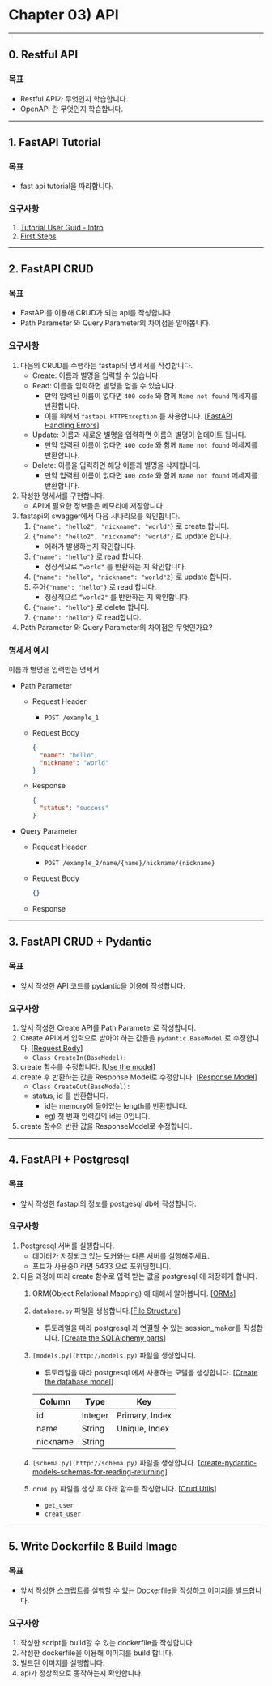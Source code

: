 # Chapter 03) API
---
## 0. Restful API
### 목표

- Restful API가 무엇인지 학습합니다.
- OpenAPI 란 무엇인지 학습합니다.

---
## 1. FastAPI Tutorial
### 목표

- fast api tutorial을 따라합니다.

### 요구사항

1. [Tutorial User Guid - Intro](https://fastapi.tiangolo.com/tutorial/)
2. [First Steps](https://fastapi.tiangolo.com/tutorial/first-steps/)

---
## 2. FastAPI CRUD
### 목표

- FastAPI를 이용해 CRUD가 되는 api를 작성합니다.
- Path Parameter 와 Query Parameter의 차이점을 알아봅니다.

### 요구사항

1. 다음의 CRUD를 수행하는 fastapi의 명세서를 작성합니다.
    - Create: 이름과 별명을 입력할 수 있습니다.
    - Read: 이름을 입력하면 별명을 얻을 수 있습니다.
        - 만약 입력된 이름이 없다면 `400 code` 와 함께 `Name not found` 메세지를 반환합니다.
        - 이를 위해서 `fastapi.HTTPException` 를 사용합니다. [[FastAPI Handling Errors](https://fastapi.tiangolo.com/tutorial/handling-errors/)]
    - Update: 이름과 새로운 별명을 입력하면 이름의 별명이 업데이트 됩니다.
        - 만약 입력된 이름이 없다면 `400 code` 와 함께 `Name not found` 메세지를 반환합니다.
    - Delete: 이름을 입력하면 해당 이름과 별명을 삭제합니다.
        - 만약 입력된 이름이 없다면 `400 code` 와 함께 `Name not found` 메세지를 반환합니다.
2. 작성한 명세서를 구현합니다.
    - API에 필요한 정보들은 메모리에 저장합니다.
3. fastapi의 swagger에서 다음 시나리오를 확인합니다.
    1. `{"name": "hello2", "nickname": "world"}` 로 create 합니다.
    2. `{"name": "hello2", "nickname": "world"}` 로 update 합니다.
        - 에러가 발생하는지 확인합니다.
    3. `{"name": "hello"}` 로 read 합니다.
        - 정상적으로 `“world"` 를 반환하는 지 확인합니다.
    4. `{"name": "hello", "nickname": "world"2}` 로 update 합니다.
    5. 주어`{"name": "hello"}` 로 read 합니다.
        - 정상적으로 `“world2"` 를 반환하는 지 확인합니다.
    6. `{"name": "hello"}` 로 delete 합니다.
    7. `{"name": "hello"}` 로 read합니다.
4. Path Parameter 와 Query Parameter의 차이점은 무엇인가요?

### 명세서 예시

이름과 별명을 입력받는 명세서

- Path Parameter
    - Request Header
        - `POST /example_1`
    - Request Body
        
        ```json
        {
          "name": "hello",
          "nickname": "world"
        }
        ```
        
    - Response
        
        ```json
        {
          "status": "success"
        }
        ```
        
- Query Parameter
    - Request Header
        - `POST /example_2/name/{name}/nickname/{nickname}`
    - Request Body
        
        ```json
        {}
        ```
        
    - Response

---
## 3. FastAPI CRUD + Pydantic

### 목표

- 앞서 작성한 API 코드를 pydantic을 이용해 작성합니다.

### 요구사항

1. 앞서 작성한 Create API를 Path Parameter로 작성합니다.
2. Create API에서 입력으로 받아야 하는 값들을 `pydantic.BaseModel` 로 수정합니다. [[Request Body](https://fastapi.tiangolo.com/tutorial/body/)]
    - `Class CreateIn(BaseModel):`
3. create 함수를 수정합니다. [[Use the model](https://fastapi.tiangolo.com/tutorial/body/#use-the-model)]
4. create 후 반환하는 값을 Response Model로 수정합니다. [[Response Model](https://fastapi.tiangolo.com/tutorial/response-model/)]
    - `Class CreateOut(BaseModel):`
    - status, id 를 반환합니다.
        - id는 memory에 들어있는 length를 반환합니다.
        - eg) 첫 번째 입력값의 id는 0입니다.
5. create 함수의 반환 값을 ResponseModel로 수정합니다.

---
## 4. FastAPI + Postgresql
### 목표

- 앞서 작성한 fastapi의 정보를 postgesql db에 작성합니다.

### 요구사항

1. Postgresql 서버를 실행합니다.
    - 데이터가 저장되고 있는 도커와는 다른 서버를 실행해주세요.
    - 포트가 사용중이라면 5433 으로 포워딩합니다.
2. 다음 과정에 따라 create 함수로 입력 받는 값을 postgresql 에 저장하게 합니다.
    1. ORM(Object Relational Mapping) 에 대해서 알아봅니다. [[ORMs](https://fastapi.tiangolo.com/tutorial/sql-databases/?h=pydantic#orms)]
    2. `database.py` 파일을 생성합니다.[[File Structure](https://fastapi.tiangolo.com/tutorial/sql-databases/?h=pydantic#file-structure)]
        - 튜토리얼을 따라 postgresql 과 연결할 수 있는 session_maker를 작성합니다. [[Create the SQLAlchemy parts](https://fastapi.tiangolo.com/tutorial/sql-databases/?h=pydantic#create-the-sqlalchemy-parts)]
    3. `[models.py](http://models.py)` 파일을 생성합니다.
        - 튜토리얼을 따라 postgresql 에서 사용하는 모델을 생성합니다. [[Create the database model](https://fastapi.tiangolo.com/tutorial/sql-databases/?h=pydantic#create-the-database-models)]
        
        | Column | Type | Key |
        | --- | --- | --- |
        | id | Integer | Primary, Index |
        | name | String | Unique, Index |
        | nickname | String |  |
    4. `[schema.py](http://schema.py)` 파일을 생성합니다. [[create-pydantic-models-schemas-for-reading-returning](https://fastapi.tiangolo.com/tutorial/sql-databases/?h=pydantic#create-pydantic-models-schemas-for-reading-returning)]
    5. `crud.py` 파일을 생성 후 아래 함수를 작성합니다. [[Crud Utils](https://fastapi.tiangolo.com/tutorial/sql-databases/?h=pydantic#crud-utils)]
        - `get_user`
        - `creat_user`

---
## 5. Write Dockerfile & Build Image
### 목표

- 앞서 작성한 스크립트를 실행할 수 있는 Dockerfile을 작성하고 이미지를 빌드합니다.

### 요구사항

1. 작성한 script를 build할 수 있는 dockerfile을 작성합니다.
2. 작성한 dockerfile을 이용해 이미지를 build 합니다.
3. 빌드된 이미지를 실행합니다.
4. api가 정상적으로 동작하는지 확인합니다.
